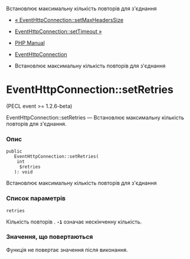 Встановлює максимальну кількість повторів для з'єднання

-   [« EventHttpConnection::setMaxHeadersSize](eventhttpconnection.setmaxheaderssize.md)
    
-   [EventHttpConnection::setTimeout »](eventhttpconnection.settimeout.md)
    
-   [PHP Manual](index.md)
    
-   [EventHttpConnection](class.eventhttpconnection.md)
    
-   Встановлює максимальну кількість повторів для з'єднання
    

# EventHttpConnection::setRetries

(PECL event >= 1.2.6-beta)

EventHttpConnection::setRetries — Встановлює максимальну кількість повторів для з'єднання.

### Опис

```methodsynopsis
public
   EventHttpConnection::setRetries(
    int
     $retries
   ): void
```

Встановлює максимальну кількість повторів для з'єднання

### Список параметрів

`retries`

Кількість повторів . **`-1`** означає нескінченну кількість.

### Значення, що повертаються

Функція не повертає значення після виконання.